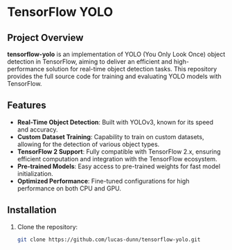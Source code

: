 # TensorFlow YOLO

## Project Overview
**tensorflow-yolo** is an implementation of YOLO (You Only Look Once) object detection in TensorFlow, aiming to deliver an efficient and high-performance solution for real-time object detection tasks. This repository provides the full source code for training and evaluating YOLO models with TensorFlow.

## Features
- **Real-Time Object Detection**: Built with YOLOv3, known for its speed and accuracy.
- **Custom Dataset Training**: Capability to train on custom datasets, allowing for the detection of various object types.
- **TensorFlow 2 Support**: Fully compatible with TensorFlow 2.x, ensuring efficient computation and integration with the TensorFlow ecosystem.
- **Pre-trained Models**: Easy access to pre-trained weights for fast model initialization.
- **Optimized Performance**: Fine-tuned configurations for high performance on both CPU and GPU.

## Installation

1. Clone the repository:
   ```bash
   git clone https://github.com/lucas-dunn/tensorflow-yolo.git
